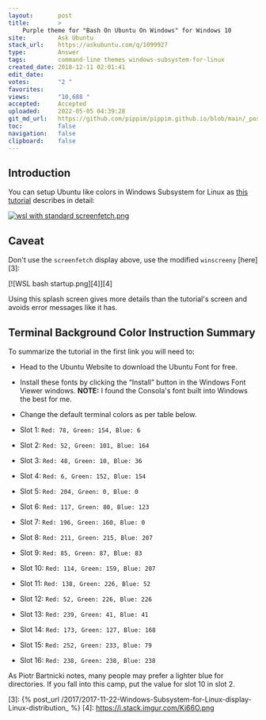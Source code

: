 ```yaml
---
layout:       post
title:        >
    Purple theme for "Bash On Ubuntu On Windows" for Windows 10
site:         Ask Ubuntu
stack_url:    https://askubuntu.com/q/1099927
type:         Answer
tags:         command-line themes windows-subsystem-for-linux
created_date: 2018-12-11 02:01:41
edit_date:    
votes:        "2 "
favorites:    
views:        "10,688 "
accepted:     Accepted
uploaded:     2022-05-05 04:39:28
git_md_url:   https://github.com/pippim/pippim.github.io/blob/main/_posts/2018/2018-12-11-Purple-theme-for-_Bash-On-Ubuntu-On-Windows_-for-Windows-10.md
toc:          false
navigation:   false
clipboard:    false
---
```


## Introduction

You can setup Ubuntu like colors in Windows Subsystem for Linux as [this tutorial][1] describes in detail:

[![wsl with standard screenfetch.png][2]][2]

## Caveat

Don't use the `screenfetch` display above, use the modified `winscreeny` [here][3]:

[![WSL bash startup.png][4]][4]

Using this splash screen gives more details than the tutorial's screen and avoids error messages like it has.

## Terminal Background Color Instruction Summary

To summarize the tutorial in the first link you will need to:

- Head to the Ubuntu Website to download the Ubuntu Font for free.
- Install these fonts by clicking the “Install” button in the Windows Font Viewer windows. **NOTE:** I found the Consola's font built into Windows the best for me.
- Change the default terminal colors as per table below.

- Slot 1: `Red: 78, Green: 154, Blue: 6` 
- Slot 2: `Red: 52, Green: 101, Blue: 164` 
- Slot 3: `Red: 48, Green: 10, Blue: 36` 
- Slot 4: `Red: 6, Green: 152, Blue: 154` 
- Slot 5: `Red: 204, Green: 0, Blue: 0` 
- Slot 6: `Red: 117, Green: 80, Blue: 123` 
- Slot 7: `Red: 196, Green: 160, Blue: 0` 
- Slot 8: `Red: 211, Green: 215, Blue: 207` 
- Slot 9: `Red: 85, Green: 87, Blue: 83` 
- Slot 10: `Red: 114, Green: 159, Blue: 207` 
- Slot 11: `Red: 138, Green: 226, Blue: 52` 
- Slot 12: `Red: 52, Green: 226, Blue: 226` 
- Slot 13: `Red: 239, Green: 41, Blue: 41` 
- Slot 14: `Red: 173, Green: 127, Blue: 168` 
- Slot 15: `Red: 252, Green: 233, Blue: 79` 
- Slot 16: `Red: 238, Green: 238, Blue: 238`

As Piotr Bartnicki notes, many people may prefer a lighter blue for directories. If you fall into this camp, put the value for slot 10 in slot 2.

  [1]: https://medium.com/@jgarijogarde/make-bash-on-ubuntu-on-windows-10-look-like-the-ubuntu-terminal-f7566008c5c2
  [2]: https://i.stack.imgur.com/zfwZQ.png
  [3]: {% post_url /2017/2017-11-22-Windows-Subsystem-for-Linux-display-Linux-distribution_ %}
  [4]: https://i.stack.imgur.com/Ki66O.png
